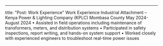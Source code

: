 ---
title: "Post: Work Experience"
Work Experience
Industrial Attachment – Kenya Power & Lighting Company (KPLC) Mombasa County May 2024-August 2024
• Assisted in field operations including maintenance of transformers, meters, and distribution systems
• Participated in safety inspections, report writing, and hands-on system support
• Worked closely with experienced engineers to troubleshoot real-time power issues
